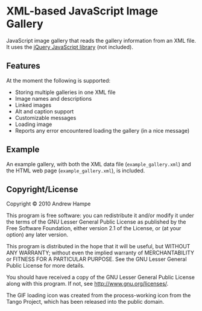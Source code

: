 XML-based JavaScript Image Gallery
==================================

JavaScript image gallery that reads the gallery information from an XML file. It
uses the [jQuery JavaScript library][jquery] (not included).

Features
--------

At the moment the following is supported:

* Storing multiple galleries in one XML file
* Image names and descriptions
* Linked images
* Alt and caption support
* Customizable messages
* Loading image
* Reports any error encountered loading the gallery (in a nice message)

Example
-------

An example gallery, with both the XML data file (`example_gallery.xml`) and the
HTML web page (`example_gallery.xml`), is included.

Copyright/License
-----------------

Copyright © 2010 Andrew Hampe

This program is free software: you can redistribute it and/or modify
it under the terms of the GNU Lesser General Public License as
published by the Free Software Foundation, either version 2.1 of the
License, or (at your option) any later version.

This program is distributed in the hope that it will be useful,
but WITHOUT ANY WARRANTY; without even the implied warranty of
MERCHANTABILITY or FITNESS FOR A PARTICULAR PURPOSE. See the
GNU Lesser General Public License for more details.

You should have received a copy of the GNU Lesser General Public
License along with this program. If not, see
<http://www.gnu.org/licenses/>.

The GIF loading icon was created from the process-working icon from the Tango
Project, which has been released into the public domain.

[jquery]: http://jquery.com/ "jQuery JavaScript Library"
